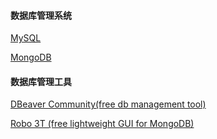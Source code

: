 
#### 数据库管理系统
[MySQL](https://github.com/ttyrion/database/blob/master/MySQL/README.md)

[MongoDB](https://github.com/ttyrion/database/blob/master/MongoDB/README.md)


#### 数据库管理工具
[DBeaver Community(free db management tool)](https://dbeaver.io/download/)

[Robo 3T (free lightweight GUI for MongoDB)](https://robomongo.org/download)